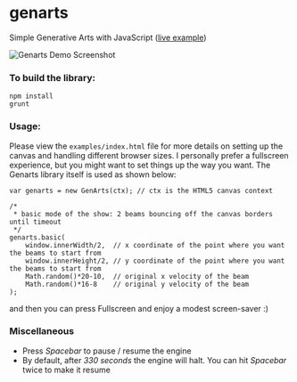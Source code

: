 # genarts
Simple Generative Arts with JavaScript ([live example](http://storage.spaces.puresolutions.com.vn/demo/genarts/))

![Genarts Demo Screenshot](http://storage.spaces.puresolutions.com.vn/demo/genarts/screenshot.png)

### To build the library:
```
npm install
grunt
```

### Usage:
Please view the `examples/index.html` file for more details on setting up the canvas and handling different browser sizes. I personally prefer a fullscreen experience, but you might want to set things up the way you want. The Genarts library itself is used as shown below:
```
var genarts = new GenArts(ctx); // ctx is the HTML5 canvas context

/*
 * basic mode of the show: 2 beams bouncing off the canvas borders until timeout
 */
genarts.basic(
	window.innerWidth/2,  // x coordinate of the point where you want the beams to start from
	window.innerHeight/2, // y coordinate of the point where you want the beams to start from
	Math.random()*20-10,  // original x velocity of the beam
	Math.random()*16-8    // original y velocity of the beam
);
```

and then you can press Fullscreen and enjoy a modest screen-saver :)

### Miscellaneous
- Press *Spacebar* to pause / resume the engine
- By default, after *330 seconds* the engine will halt. You can hit *Spacebar* twice to make it resume
